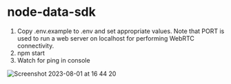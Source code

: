 # node-data-sdk

1. Copy .env.example to .env and set appropriate values. Note that PORT is used to run a web server on localhost for performing WebRTC connectivity.
2. npm start
3. Watch for ping in console

![Screenshot 2023-08-01 at 16 44 20](https://github.com/FormantIO/node-data-sdk/assets/1337357/7ae61eab-3905-4aaf-b451-fa1d063f9e73)
